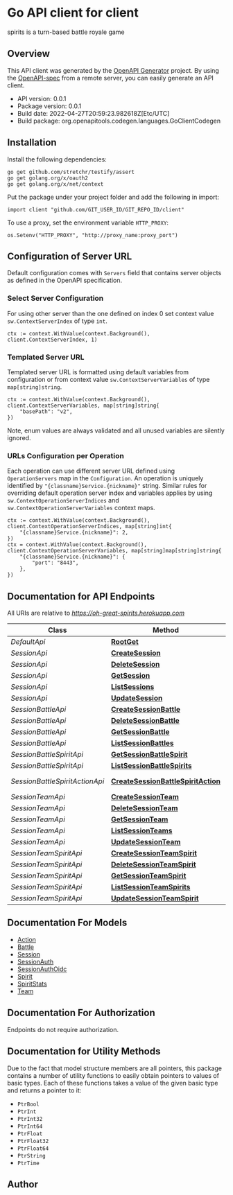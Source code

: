 # Go API client for client

spirits is a turn-based battle royale game

## Overview
This API client was generated by the [OpenAPI Generator](https://openapi-generator.tech) project.  By using the [OpenAPI-spec](https://www.openapis.org/) from a remote server, you can easily generate an API client.

- API version: 0.0.1
- Package version: 0.0.1
- Build date: 2022-04-27T20:59:23.982618Z[Etc/UTC]
- Build package: org.openapitools.codegen.languages.GoClientCodegen

## Installation

Install the following dependencies:

```shell
go get github.com/stretchr/testify/assert
go get golang.org/x/oauth2
go get golang.org/x/net/context
```

Put the package under your project folder and add the following in import:

```golang
import client "github.com/GIT_USER_ID/GIT_REPO_ID/client"
```

To use a proxy, set the environment variable `HTTP_PROXY`:

```golang
os.Setenv("HTTP_PROXY", "http://proxy_name:proxy_port")
```

## Configuration of Server URL

Default configuration comes with `Servers` field that contains server objects as defined in the OpenAPI specification.

### Select Server Configuration

For using other server than the one defined on index 0 set context value `sw.ContextServerIndex` of type `int`.

```golang
ctx := context.WithValue(context.Background(), client.ContextServerIndex, 1)
```

### Templated Server URL

Templated server URL is formatted using default variables from configuration or from context value `sw.ContextServerVariables` of type `map[string]string`.

```golang
ctx := context.WithValue(context.Background(), client.ContextServerVariables, map[string]string{
	"basePath": "v2",
})
```

Note, enum values are always validated and all unused variables are silently ignored.

### URLs Configuration per Operation

Each operation can use different server URL defined using `OperationServers` map in the `Configuration`.
An operation is uniquely identified by `"{classname}Service.{nickname}"` string.
Similar rules for overriding default operation server index and variables applies by using `sw.ContextOperationServerIndices` and `sw.ContextOperationServerVariables` context maps.

```
ctx := context.WithValue(context.Background(), client.ContextOperationServerIndices, map[string]int{
	"{classname}Service.{nickname}": 2,
})
ctx = context.WithValue(context.Background(), client.ContextOperationServerVariables, map[string]map[string]string{
	"{classname}Service.{nickname}": {
		"port": "8443",
	},
})
```

## Documentation for API Endpoints

All URIs are relative to *https://oh-great-spirits.herokuapp.com*

Class | Method | HTTP request | Description
------------ | ------------- | ------------- | -------------
*DefaultApi* | [**RootGet**](docs/DefaultApi.md#rootget) | **Get** / | 
*SessionApi* | [**CreateSession**](docs/SessionApi.md#createsession) | **Post** /sessions | 
*SessionApi* | [**DeleteSession**](docs/SessionApi.md#deletesession) | **Delete** /sessions/{sessionName} | 
*SessionApi* | [**GetSession**](docs/SessionApi.md#getsession) | **Get** /sessions/{sessionName} | 
*SessionApi* | [**ListSessions**](docs/SessionApi.md#listsessions) | **Get** /sessions | 
*SessionApi* | [**UpdateSession**](docs/SessionApi.md#updatesession) | **Put** /sessions/{sessionName} | 
*SessionBattleApi* | [**CreateSessionBattle**](docs/SessionBattleApi.md#createsessionbattle) | **Post** /sessions/{sessionName}/battles | 
*SessionBattleApi* | [**DeleteSessionBattle**](docs/SessionBattleApi.md#deletesessionbattle) | **Delete** /sessions/{sessionName}/battles/{battleName} | 
*SessionBattleApi* | [**GetSessionBattle**](docs/SessionBattleApi.md#getsessionbattle) | **Get** /sessions/{sessionName}/battles/{battleName} | 
*SessionBattleApi* | [**ListSessionBattles**](docs/SessionBattleApi.md#listsessionbattles) | **Get** /sessions/{sessionName}/battles | 
*SessionBattleSpiritApi* | [**GetSessionBattleSpirit**](docs/SessionBattleSpiritApi.md#getsessionbattlespirit) | **Get** /sessions/{sessionName}/battles/{battleName}/spirits/{spiritName} | 
*SessionBattleSpiritApi* | [**ListSessionBattleSpirits**](docs/SessionBattleSpiritApi.md#listsessionbattlespirits) | **Get** /sessions/{sessionName}/battles/{battleName}/spirits | 
*SessionBattleSpiritActionApi* | [**CreateSessionBattleSpiritAction**](docs/SessionBattleSpiritActionApi.md#createsessionbattlespiritaction) | **Post** /sessions/{sessionName}/battles/{battleName}/spirits/{spiritName}/actions | 
*SessionTeamApi* | [**CreateSessionTeam**](docs/SessionTeamApi.md#createsessionteam) | **Post** /sessions/{sessionName}/teams | 
*SessionTeamApi* | [**DeleteSessionTeam**](docs/SessionTeamApi.md#deletesessionteam) | **Delete** /sessions/{sessionName}/teams/{teamName} | 
*SessionTeamApi* | [**GetSessionTeam**](docs/SessionTeamApi.md#getsessionteam) | **Get** /sessions/{sessionName}/teams/{teamName} | 
*SessionTeamApi* | [**ListSessionTeams**](docs/SessionTeamApi.md#listsessionteams) | **Get** /sessions/{sessionName}/teams | 
*SessionTeamApi* | [**UpdateSessionTeam**](docs/SessionTeamApi.md#updatesessionteam) | **Put** /sessions/{sessionName}/teams/{teamName} | 
*SessionTeamSpiritApi* | [**CreateSessionTeamSpirit**](docs/SessionTeamSpiritApi.md#createsessionteamspirit) | **Post** /sessions/{sessionName}/teams/{teamName}/spirits | 
*SessionTeamSpiritApi* | [**DeleteSessionTeamSpirit**](docs/SessionTeamSpiritApi.md#deletesessionteamspirit) | **Delete** /sessions/{sessionName}/teams/{teamName}/spirits/{spiritName} | 
*SessionTeamSpiritApi* | [**GetSessionTeamSpirit**](docs/SessionTeamSpiritApi.md#getsessionteamspirit) | **Get** /sessions/{sessionName}/teams/{teamName}/spirits/{spiritName} | 
*SessionTeamSpiritApi* | [**ListSessionTeamSpirits**](docs/SessionTeamSpiritApi.md#listsessionteamspirits) | **Get** /sessions/{sessionName}/teams/{teamName}/spirits | 
*SessionTeamSpiritApi* | [**UpdateSessionTeamSpirit**](docs/SessionTeamSpiritApi.md#updatesessionteamspirit) | **Put** /sessions/{sessionName}/teams/{teamName}/spirits/{spiritName} | 


## Documentation For Models

 - [Action](docs/Action.md)
 - [Battle](docs/Battle.md)
 - [Session](docs/Session.md)
 - [SessionAuth](docs/SessionAuth.md)
 - [SessionAuthOidc](docs/SessionAuthOidc.md)
 - [Spirit](docs/Spirit.md)
 - [SpiritStats](docs/SpiritStats.md)
 - [Team](docs/Team.md)


## Documentation For Authorization

 Endpoints do not require authorization.


## Documentation for Utility Methods

Due to the fact that model structure members are all pointers, this package contains
a number of utility functions to easily obtain pointers to values of basic types.
Each of these functions takes a value of the given basic type and returns a pointer to it:

* `PtrBool`
* `PtrInt`
* `PtrInt32`
* `PtrInt64`
* `PtrFloat`
* `PtrFloat32`
* `PtrFloat64`
* `PtrString`
* `PtrTime`

## Author



